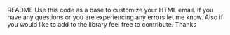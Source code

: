 README
Use this code as a base to customize your HTML email. If you have any questions or you are experiencing any errors let me know. Also if you would like to add to the library feel free to contribute. Thanks
